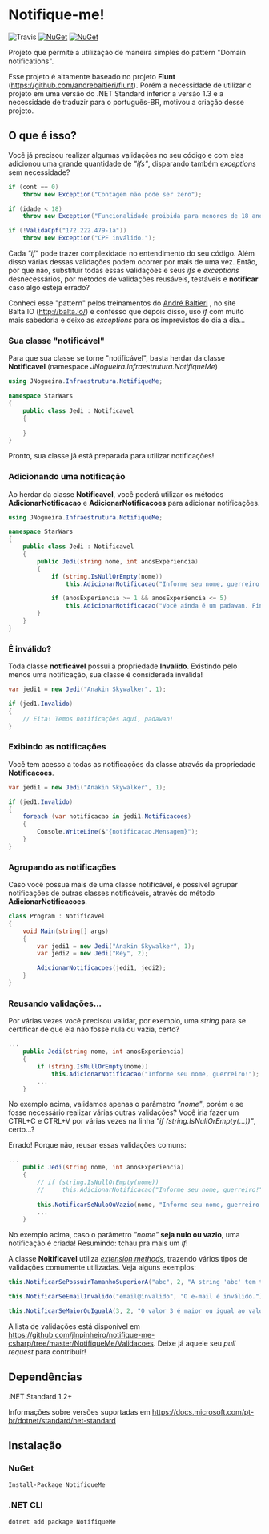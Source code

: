 # Notifique-me! 
![Travis](https://img.shields.io/travis/jlnpinheiro/NotifiqueMe.svg?style=flat-square) [![NuGet](https://img.shields.io/nuget/dt/NotifiqueMe.svg?style=flat-square)](https://www.nuget.org/packages/NotifiqueMe) [![NuGet](https://img.shields.io/nuget/v/NotifiqueMe.svg?style=flat-square)](https://www.nuget.org/packages/NotifiqueMe)

Projeto que permite a utilização de maneira simples do pattern "Domain notifications". 

Esse projeto é altamente baseado no projeto **Flunt** (https://github.com/andrebaltieri/flunt). Porém a necessidade de utilizar o projeto em uma versão do .NET Standard inferior a versão 1.3 e a necessidade de traduzir para o português-BR, motivou a criação desse projeto.

## O que é isso?
Você já precisou realizar algumas validações no seu código e com elas adicionou uma grande quantidade de *"ifs"*, disparando também  *exceptions* sem necessidade?

```csharp
if (cont == 0)
    throw new Exception("Contagem não pode ser zero");
```
```csharp
if (idade < 18)
    throw new Exception("Funcionalidade proibida para menores de 18 anos.");
```
```csharp
if (!ValidaCpf("172.222.479-1a"))
    throw new Exception("CPF inválido.");
```
Cada *"if"* pode trazer complexidade no entendimento do seu código. Além disso várias dessas validações podem ocorrer por mais de uma vez. Então, por que não, substituir todas essas validações e seus *ifs* e *exceptions* desnecessários, por métodos de validações reusáveis, testáveis e **notificar** caso algo esteja errado?

Conheci esse "pattern" pelos treinamentos do [André Baltieri](https://github.com/andrebaltieri) , no site Balta.IO (http://balta.io/) e confesso que depois disso, uso *if* com muito mais sabedoria e deixo as *exceptions* para os imprevistos do dia a dia...

### Sua classe "notificável"
Para que sua classe se torne "notificável", basta herdar da classe **Notificavel** (namespace *JNogueira.Infraestrutura.NotifiqueMe*)

```csharp
using JNogueira.Infraestrutura.NotifiqueMe;

namespace StarWars
{
    public class Jedi : Notificavel
    {
       
    }
}
```
Pronto, sua classe já está preparada para utilizar notificações!

### Adicionando uma notificação
Ao herdar da classe **Notificavel**, você poderá utilizar os métodos **AdicionarNotificacao** e **AdicionarNotificacoes** para adicionar notificações.

```csharp
using JNogueira.Infraestrutura.NotifiqueMe;

namespace StarWars
{
    public class Jedi : Notificavel
    {
        public Jedi(string nome, int anosExperiencia)
        {
            if (string.IsNullOrEmpty(nome))
                this.AdicionarNotificacao("Informe seu nome, guerreiro!");

            if (anosExperiencia >= 1 && anosExperiencia <= 5)
                this.AdicionarNotificacao("Você ainda é um padawan. Finalize seu treinamento!", Dictionary<string, string> { { "Experiência", anosExperiencia.ToString() }, { "Data atual", DateTime.Today.ToShortTimeString() } });
        }
    }
}
```
### É inválido?
Toda classe **notificável** possui a propriedade **Invalido**. Existindo pelo menos uma notificação, sua classe é considerada inválida!

```csharp
var jedi1 = new Jedi("Anakin Skywalker", 1);

if (jed1.Invalido)
{
    // Eita! Temos notificações aqui, padawan!
}
```

### Exibindo as notificações
Você tem acesso a todas as notificações da classe através da propriedade **Notificacoes**.

```csharp
var jedi1 = new Jedi("Anakin Skywalker", 1);

if (jed1.Invalido)
{
    foreach (var notificacao in jedi1.Notificacoes)
    {
        Console.WriteLine($"{notificacao.Mensagem}");
    }
}
```

### Agrupando as notificações
Caso você possua mais de uma classe notificável, é possível agrupar notificações de outras classes notificáveis, através do método **AdicionarNotificacoes**. 

```csharp
class Program : Notificavel
{
    void Main(string[] args)
    {
        var jedi1 = new Jedi("Anakin Skywalker", 1);
        var jedi2 = new Jedi("Rey", 2);

        AdicionarNotificacoes(jedi1, jedi2);
    }
}
```

### Reusando validações...
Por várias vezes você precisou validar, por exemplo, uma *string* para se certificar de que ela não fosse nula ou vazia, certo? 
```csharp
...
    public Jedi(string nome, int anosExperiencia)
    {
        if (string.IsNullOrEmpty(nome))
            this.AdicionarNotificacao("Informe seu nome, guerreiro!");
        ...
    }
```
No exemplo acima, validamos apenas o parâmetro *"nome"*, porém e se fosse necessário realizar várias outras validações? Você iria fazer um CTRL+C e CTRL+V por várias vezes na linha *"if (string.IsNullOrEmpty(...))"*, certo...? 

Errado! Porque não, reusar essas validações comuns:
```csharp
...
    public Jedi(string nome, int anosExperiencia)
    {
        // if (string.IsNullOrEmpty(nome))
        //     this.AdicionarNotificacao("Informe seu nome, guerreiro!");
        
        this.NotificarSeNuloOuVazio(nome, "Informe seu nome, guerreiro!");
        ...
    }
```
No exemplo acima, caso o parâmetro *"nome"* **seja nulo ou vazio**, uma notificação é criada! Resumindo: tchau pra mais um *if*!

A classe **Noitificavel** utiliza [*extension methods*](https://docs.microsoft.com/pt-br/dotnet/csharp/programming-guide/classes-and-structs/extension-methods), trazendo vários tipos de validações comumente utilizadas. Veja alguns exemplos:
```csharp
this.NotificarSePossuirTamanhoSuperiorA("abc", 2, "A string 'abc' tem tamanho superior a 2.");
```
```csharp
this.NotificarSeEmailInvalido("email@invalido", "O e-mail é inválido.");
```
```csharp
this.NotificarSeMaiorOuIgualA(3, 2, "O valor 3 é maior ou igual ao valor 2.");
```
A lista de validações está disponível em https://github.com/jlnpinheiro/notifique-me-csharp/tree/master/NotifiqueMe/Validacoes. Deixe já aquele seu *pull request* para contribuir!

## Dependências
.NET Standard 1.2+

Informações sobre versões suportadas em https://docs.microsoft.com/pt-br/dotnet/standard/net-standard

## Instalação

### NuGet
```
Install-Package NotifiqueMe
```
### .NET CLI
```
dotnet add package NotifiqueMe
```
